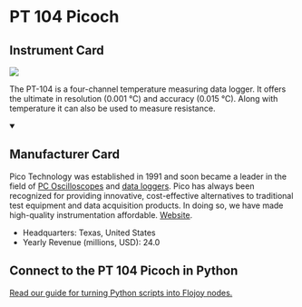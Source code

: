 
# PT 104 Picoch

## Instrument Card

<img src="https://v5.airtableusercontent.com/v1/19/19/1691539200000/6FWxugok9JNp9pZEVEjtJQ/bA9FQUE3GFFB55Sne8vs1KEsYhx6oB_7flCQFBKnEiJXBwenaasdsJgzz28nRa-Rmm_eQMin-xYMEbqlDiFrJm28iFlJWXwmcWC5vFG3-iU/YUkPkeoER6taFuQwisK4V_PvfJ95b3cuSLIxJlulpN8"/>
<p>The PT-104 is a four-channel temperature measuring data logger. It offers the ultimate in resolution (0.001 °C) and accuracy (0.015 °C). Along with temperature it can also be used to measure resistance.</p>

<details open>
<summary><h2>Manufacturer Card</h2></summary>

Pico Technology was established in 1991 and soon became a leader in the field of [PC Oscilloscopes](https://www.picotech.com/products/oscilloscope) and [data loggers](https://www.picotech.com/products/data-logger).
Pico has always been recognized for providing innovative, cost-effective alternatives to traditional test equipment and data acquisition products. In doing so, we have made high-quality instrumentation affordable. <a href="https://www.picotech.com/">Website</a>.

<ul>
  <li>Headquarters: Texas, United States</li>
  <li>Yearly Revenue (millions, USD): 24.0</li>
</ul>
</details>

## Connect to the PT 104 Picoch in Python

[Read our guide for turning Python scripts into Flojoy nodes.](https://docs.flojoy.ai/custom-nodes/creating-custom-node/)


